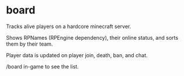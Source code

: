 # board
Tracks alive players on a hardcore minecraft server.

Shows RPNames (RPEngine dependency), their online status, and sorts them by their team. 

Player data is updated on player join, death, ban, and chat.

/board in-game to see the list.
